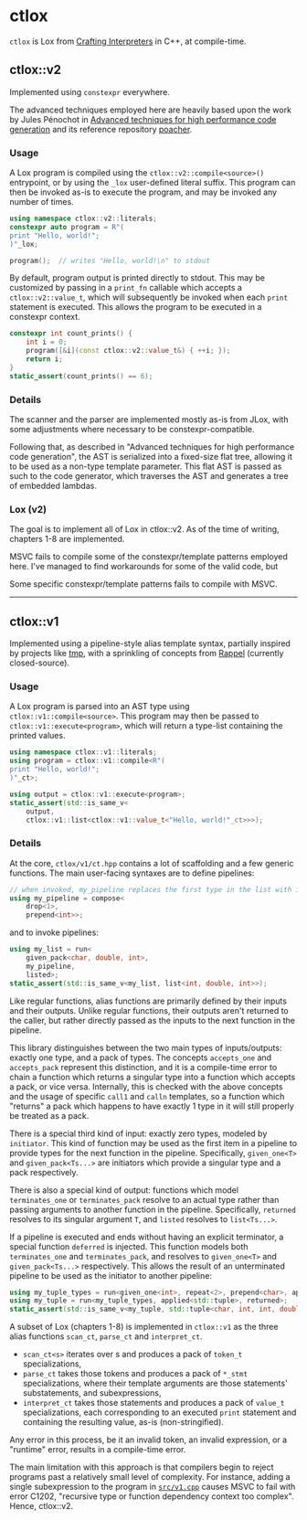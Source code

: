 # ctlox

`ctlox` is Lox from [Crafting Interpreters](https://craftinginterpreters.com/) in C++, at compile-time.

## ctlox::v2

Implemented using `constexpr` everywhere.

The advanced techniques employed here are heavily based upon the work by Jules Pénochot in
[Advanced techniques for high performance code generation](https://theses.hal.science/tel-04751989v1/document)
and its reference repository [poacher](https://github.com/JPenuchot/poacher/).

### Usage

A Lox program is compiled using the `ctlox::v2::compile<source>()` entrypoint,
or by using the `_lox` user-defined literal suffix. This program can then be invoked
as-is to execute the program, and may be invoked any number of times.

```c++
using namespace ctlox::v2::literals;
constexpr auto program = R"(
print "Hello, world!";
)"_lox;

program();  // writes "Hello, world!\n" to stdout
```

By default, program output is printed directly to stdout. This may be customized
by passing in a `print_fn` callable which accepts a `ctlox::v2::value_t`, which
will subsequently be invoked when each `print` statement is executed. This allows
the program to be executed in a constexpr context.

```c++
constexpr int count_prints() {
    int i = 0;
    program([&i](const ctlox::v2::value_t&) { ++i; });
    return i;
}
static_assert(count_prints() == 6);
```

### Details

The scanner and the parser are implemented mostly as-is from JLox, with some adjustments
where necessary to be constexpr-compatible.

Following that, as described in "Advanced techniques for high performance code generation",
the AST is serialized into a fixed-size flat tree, allowing it to be used as a non-type 
template parameter. This flat AST is passed as such to the code generator, which traverses 
the AST and generates a tree of embedded lambdas.

### Lox (v2)

The goal is to implement all of Lox in ctlox::v2. As of the time of writing, chapters 1-8
are implemented.

MSVC fails to compile some of the constexpr/template patterns employed here. I've managed
to find workarounds for some of the valid code, but

Some specific constexpr/template patterns fails to compile with MSVC. 

------

## ctlox::v1

Implemented using a pipeline-style alias template syntax, partially inspired
by projects like [tmp](https://github.com/odinthenerd/tmp), with a sprinkling
of concepts from [Rappel](https://www.youtube.com/watch?v=itnyR9j8y6E) (currently closed-source).

### Usage

A Lox program is parsed into an AST type using `ctlox::v1::compile<source>`.
This program may then be passed to `ctlox::v1::execute<program>`, which will
return a type-list containing the printed values.

```c++
using namespace ctlox::v1::literals;
using program = ctlox::v1::compile<R"(
print "Hello, world!";
)"_ct>;

using output = ctlox::v1::execute<program>;
static_assert(std::is_same_v<
    output, 
    ctlox::v1::list<ctlox::v1::value_t<"Hello, world!"_ct>>>);
```

### Details

At the core, `ctlox/v1/ct.hpp` contains a lot of scaffolding and a few generic functions.
The main user-facing syntaxes are to define pipelines:

```c++
// when invoked, my_pipeline replaces the first type in the list with int 
using my_pipeline = compose<
    drop<1>,
    prepend<int>>;
```

and to invoke pipelines:

```c++
using my_list = run<
    given_pack<char, double, int>,
    my_pipeline,
    listed>;
static_assert(std::is_same_v<my_list, list<int, double, int>>);
```

Like regular functions, alias functions are primarily defined by their inputs
and their outputs. Unlike regular functions, their outputs aren't returned to
the caller, but rather directly passed as the inputs to the next function in
the pipeline.

This library distinguishes between the two main types of inputs/outputs: exactly one type,
and a pack of types. The concepts `accepts_one` and `accepts_pack` represent
this distinction, and it is a compile-time error to chain a function which returns
a singular type into a function which accepts a pack, or vice versa. Internally, this
is checked with the above concepts and the usage of specific `call1` and `calln`
templates, so a function which "returns" a pack which happens to have exactly 1 type in it
will still properly be treated as a pack.

There is a special third kind of input: exactly zero types, modeled by `initiator`.
This kind of function may be used as the first item in a pipeline to provide types for
the next function in the pipeline. Specifically, `given_one<T>` and `given_pack<Ts...>`
are initiators which provide a singular type and a pack respectively.

There is also a special kind of output: functions which model `terminates_one`
or `terminates_pack` resolve to an actual type rather than passing arguments to another
function in the pipeline. Specifically, `returned` resolves to its singular argument `T`,
and `listed` resolves to `list<Ts...>`.

If a pipeline is executed and ends without having an explicit terminator, a special
function `deferred` is injected. This function models both `terminates_one` and `terminates_pack`,
and resolves to `given_one<T>` and `given_pack<Ts...>` respectively. This allows
the result of an unterminated pipeline to be used as the initiator to another pipeline:

```c++
using my_tuple_types = run<given_one<int>, repeat<2>, prepend<char>, append<double>>;
using my_tuple = run<my_tuple_types, applied<std::tuple>, returned>;
static_assert(std::is_same_v<my_tuple, std::tuple<char, int, int, double>>); 
```

A subset of Lox (chapters 1-8) is implemented in `ctlox::v1` as the three alias functions
`scan_ct`, `parse_ct` and `interpret_ct`.

* `scan_ct<s>` iterates over s and produces a pack of `token_t` specializations,
* `parse_ct` takes those tokens and produces a pack of `*_stmt` specializations,
  where their template arguments are those statements' substatements, and subexpressions,
* `interpret_ct` takes those statements and produces a pack of `value_t` specializations,
  each corresponding to an executed `print` statement and containing the resulting value,
  as-is (non-stringified).

Any error in this process, be it an invalid token, an invalid expression, or a "runtime" error,
results in a compile-time error.

The main limitation with this approach is that compilers begin to reject programs past a
relatively small level of complexity. For instance, adding a single subexpression to
the program in [`src/v1.cpp`](src/v1.cpp) causes MSVC to fail with error C1202, "recursive
type or function dependency context too complex". Hence, ctlox::v2.
